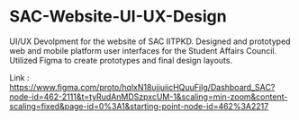 # SAC-Website-UI-UX-Design
UI/UX Devolpment for the website of SAC IITPKD. Designed and prototyped web and mobile platform user interfaces for the Student Affairs Council. Utilized Figma to create prototypes and final design layouts. 

Link : https://www.figma.com/proto/hqlxN18ujjuiicHQuuFiIg/Dashboard_SAC?node-id=462-2111&t=tyRudAnMDSzpxcUM-1&scaling=min-zoom&content-scaling=fixed&page-id=0%3A1&starting-point-node-id=462%3A2217 
